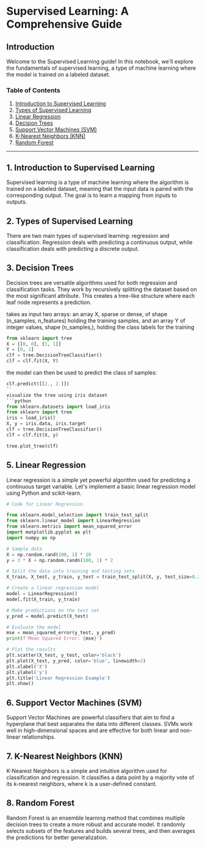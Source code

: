 # Supervised Learning: A Comprehensive Guide

## Introduction

Welcome to the Supervised Learning guide! In this notebook, we'll explore the fundamentals of supervised learning, a type of machine learning where the model is trained on a labeled dataset.

### Table of Contents

1. [Introduction to Supervised Learning](#1-introduction-to-supervised-learning)
2. [Types of Supervised Learning](#2-types-of-supervised-learning)
3. [Linear Regression](#3-linear-regression)
4. [Decision Trees](#4-decision-trees)
5. [Support Vector Machines (SVM)](#5-support-vector-machines-svm)
6. [K-Nearest Neighbors (KNN)](#6-k-nearest-neighbors-knn)
7. [Random Forest](#7-random-forest)

---

## 1. Introduction to Supervised Learning

Supervised learning is a type of machine learning where the algorithm is trained on a labeled dataset, meaning that the input data is paired with the corresponding output. The goal is to learn a mapping from inputs to outputs.

## 2. Types of Supervised Learning

There are two main types of supervised learning: regression and classification. Regression deals with predicting a continuous output, while classification deals with predicting a discrete output.


## 3. Decision Trees

Decision trees are versatile algorithms used for both regression and classification tasks. They work by recursively splitting the dataset based on the most significant attribute. This creates a tree-like structure where each leaf node represents a prediction.

takes as input two arrays: an array X, sparse or dense, of shape (n_samples, n_features) holding the training samples, and an array Y of integer values, shape (n_samples,), holding the class labels for the training 
```python
from sklearn import tree
X = [[0, 0], [1, 1]]
Y = [0, 1]
clf = tree.DecisionTreeClassifier()
clf = clf.fit(X, Y)
```
the model can then be used to predict the class of samples:
```python
clf.predict([[2., 2.]])
``
visualize the tree using iris dataset
```python
from sklearn.datasets import load_iris
from sklearn import tree
iris = load_iris()
X, y = iris.data, iris.target
clf = tree.DecisionTreeClassifier()
clf = clf.fit(X, y)
```
```python
tree.plot_tree(clf)
```

## 5. Linear Regression

Linear regression is a simple yet powerful algorithm used for predicting a continuous target variable. Let's implement a basic linear regression model using Python and scikit-learn.

```python
# Code for Linear Regression

from sklearn.model_selection import train_test_split
from sklearn.linear_model import LinearRegression
from sklearn.metrics import mean_squared_error
import matplotlib.pyplot as plt
import numpy as np

# Sample data
X = np.random.rand(100, 1) * 10
y = 3 * X + np.random.randn(100, 1) * 2

# Split the data into training and testing sets
X_train, X_test, y_train, y_test = train_test_split(X, y, test_size=0.2, random_state=42)

# Create a linear regression model
model = LinearRegression()
model.fit(X_train, y_train)

# Make predictions on the test set
y_pred = model.predict(X_test)

# Evaluate the model
mse = mean_squared_error(y_test, y_pred)
print(f'Mean Squared Error: {mse}')

# Plot the results
plt.scatter(X_test, y_test, color='black')
plt.plot(X_test, y_pred, color='blue', linewidth=3)
plt.xlabel('X')
plt.ylabel('y')
plt.title('Linear Regression Example')
plt.show()
```

## 6. Support Vector Machines (SVM)

Support Vector Machines are powerful classifiers that aim to find a hyperplane that best separates the data into different classes. SVMs work well in high-dimensional spaces and are effective for both linear and non-linear relationships.

## 7. K-Nearest Neighbors (KNN)

K-Nearest Neighbors is a simple and intuitive algorithm used for classification and regression. It classifies a data point by a majority vote of its k-nearest neighbors, where k is a user-defined constant.

## 8. Random Forest

Random Forest is an ensemble learning method that combines multiple decision trees to create a more robust and accurate model. It randomly selects subsets of the features and builds several trees, and then averages the predictions for better generalization.


